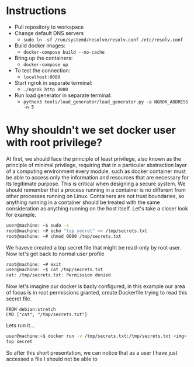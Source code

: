 # Instructions

 - Pull repository to workspace
 - Change default DNS servers
     - `sudo ln -sf /run/systemd/resolve/resolv.conf /etc/resolv.conf`
 - Build docker images: 
     - `docker-compose build --no-cache`
 - Bring up the containers: 
     - `docker-compose up`
 - To test the connection:
     - `localhost:8080`
 - Start ngrok in separate terminal:
     - `./ngrok http 8080`     
 - Run load generator in separate terminal:
     - `python3 tools/load_generator/load_generator.py -a NGROK_ADDRESS -n 5`
# Why shouldn't we set docker user with root privilege?
At first, we should face the principle of least privilege, also known as the principle of minimal privilege, requiring that in a particular abstraction layer of a computing environment every module, such as docker container must be able to access only the information and resources that are necessary for its legitimate purpose. This is critical when designing a secure system.
We should remember that a process running in a container is no different from other processes running on Linux. Containers are not trust boundaries, so anything running in a container should be treated with the same consideration as anything running on the host itself. 
Let's take a closer look for example.
```bash
user@machine: ~$ sudo -s
root@machine: ~# echo "top secret" >> /tmp/secrets.txt 
root@machine: ~# chmod 0600 /tmp/secrets.txt
```
We haveve created a top secret file that might be read-only by root user. Now let's get back to normal user profile
```bash
root@machine: ~# exit
user@machine: ~$ cat /tmp/secrets.txt
cat: /tmp/secrets.txt: Permission denied
```
Now let's imagine our docker is badly configured, in this example our area of focus is in root permissions granted, create Dockerfile trying to read this secret file.
```
FROM debian:stretch
CMD ["cat", "/tmp/secrets.txt"]
```
Lets run it...
```bash
user@machine:~$ docker run -v /tmp/secrets.txt:/tmp/secrets.txt <img>
top secret
```
So after this short presentation, we can notice that as a user I have just accessed a file I should not be able to 

